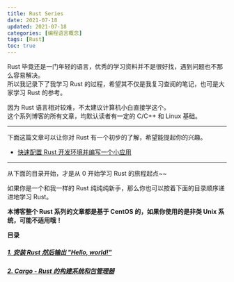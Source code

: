```yaml
---
title: Rust Series
date: 2021-07-18
updated: 2021-07-18
categories: [编程语言概念]
tags: [Rust]
toc: true
---
```


Rust 毕竟还是一门年轻的语言，优秀的学习资料并不是很好找，遇到问题也不那么容易解决。  
所以我记录下了我学习 Rust 的过程，希望其不仅是我复习查阅的笔记，也可是大家学习 Rust 的参考。

因为 Rust 语言相对较难，不太建议计算机小白直接学这个。  
这个系列博客的所有文章，均默认读者有一定的 C/C++ 和 Linux 基础。

<!--more-->

---------



下面这篇文章可以让你对 Rust 有一个初步的了解，希望能提起你的兴趣。

* [快速配置 Rust 开发环境并编写一个小应用](https://gukaifeng.cn/archives/30)



-------



从下面的目录开始，才是从 0 开始学习 Rust 的旅程起点~~

如果你是一个和我一样的 Rust 纯纯纯新手，那么你也可以按着下面的目录顺序递进地学习 Rust。

**本博客整个 Rust 系列的文章都是基于 CentOS 的，如果你使用的是非类 Unix 系统，可能不适用哦！**

**目录**

##### [1. 安装 Rust 然后输出 "Hello, world!" ](https://gukaifeng.cn/archives/31)

##### [2. Cargo - Rust 的构建系统和包管理器](https://gukaifeng.cn/archives/32)

